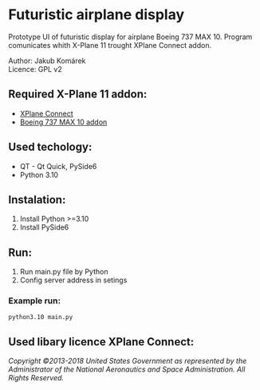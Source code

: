 # Futuristic airplane display

Prototype UI of futuristic display for airplane Boeing 737 MAX 10.
Program comunicates whith X-Plane 11 trought XPlane Connect addon.

Author: Jakub Komárek  
Licence: GPL v2

## Required X-Plane 11 addon:
- [XPlane Connect](https://github.com/nasa/XPlaneConnect)
- [Boeing 737 MAX 10 addon](https://www.maxteamdesign.com/wpdm-category/max-10/)

## Used techology: 
- QT - Qt Quick, PySide6
- Python 3.10

## Instalation:
1. Install Python >=3.10
2. Install PySide6

## Run:
1. Run main.py file by Python
2. Config server address in setings

### Example run:
```
python3.10 main.py
```
  
## Used libary licence XPlane Connect:
*Copyright ©2013-2018 United States Government as represented by the Administrator of the National Aeronautics and Space Administration. All Rights Reserved.*